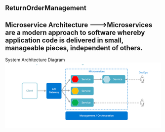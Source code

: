 ReturnOrderManagement
-------------------------------------------------------------------------------------------------------------
Microservice Architecture
--->Microservices are a modern approach to software whereby application code is delivered in small,               manageable pieces, independent of others.
-------------------------------------------------------------------------------------------------------------
System Architecture Diagram
![](images/ArchitectureDiag.png)

